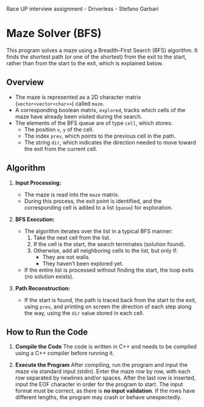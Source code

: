 Race UP interview assignment - Driverless - Stefano Garbari
# Maze Solver (BFS)

This program solves a maze using a Breadth-First Search (BFS) algorithm. It finds the shortest path (or one of the shortest) from the exit to the start, rather than from the start to the exit, which is explained below.

## Overview

- The maze is represented as a 2D character matrix (`vector<vector<char>>`) called `maze`.
- A corresponding boolean matrix, `explored`, tracks which cells of the maze have already been visited during the search.
- The elements of the BFS queue are of type `cell`, which stores:
  - The position `x`, `y` of the cell.
  - The index `prev`, which points to the previous cell in the path.
  - The string `dir`, which indicates the direction needed to move toward the exit from the current cell.

## Algorithm

1. **Input Processing:**
   - The maze is read into the `maze` matrix.
   - During this process, the exit point is identified, and the corresponding cell is added to a list (`queue`) for exploration.

2. **BFS Execution:**
   - The algorithm iterates over the list in a typical BFS manner:
     1. Take the next cell from the list.
     2. If the cell is the start, the search terminates (solution found).
     3. Otherwise, add all neighboring cells to the list, but only if:
        - They are not walls.
        - They haven’t been explored yet.
   - If the entire list is processed without finding the start, the loop exits (no solution exists).

3. **Path Reconstruction:**
   - If the start is found, the path is traced back from the start to the exit, using `prev`, and printing on screen the direction of each step along the way, using the `dir` value stored in each cell.

## How to Run the Code

1. **Compile the Code**
The code is written in C++ and needs to be compiled using a C++ compiler before running it.

2. **Execute the Program**
After compiling, run the program and input the maze via standard input (stdin). Enter the maze row by row, with each row separated by newlines and/or spaces. After the last row is inserted, input the EOF character in order for the program to start. The input format must be correct, as there is **no input validation**. If the rows have different lengths, the program may crash or behave unexpectedly.
